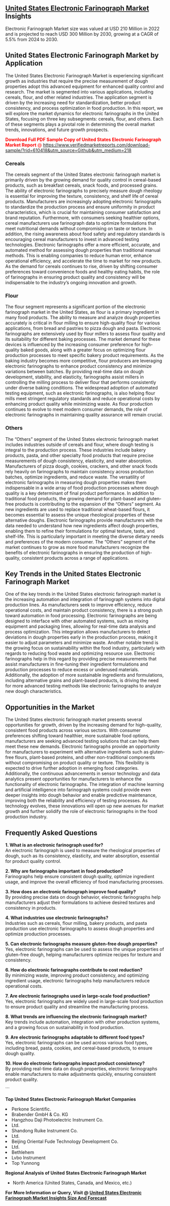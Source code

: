 <h2><a href="https://www.verifiedmarketreports.com/download-sample/?rid=610418&amp;utm_source=Github&amp;utm_medium=218" target="_blank">United States Electronic Farinograph Market</a> Insights</h2><p>Electronic Farinograph Market size was valued at USD 210 Million in 2022 and is projected to reach USD 300 Million by 2030, growing at a CAGR of 5.5% from 2024 to 2030.</p><p> <h2>United States Electronic Farinograph Market by Application</h2> <p>The United States Electronic Farinograph Market is experiencing significant growth as industries that require the precise measurement of dough properties adopt this advanced equipment for enhanced quality control and research. The market is segmented into various applications, including cereals, flour, and other related industries. The application segment is driven by the increasing need for standardization, better product consistency, and process optimization in food production. In this report, we will explore the market dynamics for electronic farinographs in the United States, focusing on three key subsegments: cereals, flour, and others. Each of these segments plays a pivotal role in determining the overall market trends, innovations, and future growth prospects. <p><span class=""><span style="color: #ff0000;"><strong>Download Full PDF Sample Copy of United States Electronic Farinograph Market Report</strong> @ </span><a href="https://www.verifiedmarketreports.com/download-sample/?rid=610418&amp;utm_source=Github&amp;utm_medium=218" target="_blank">https://www.verifiedmarketreports.com/download-sample/?rid=610418&amp;utm_source=Github&amp;utm_medium=218</a></span></p> <h3>Cereals</h3> <p>The cereals segment of the United States electronic farinograph market is primarily driven by the growing demand for quality control in cereal-based products, such as breakfast cereals, snack foods, and processed grains. The ability of electronic farinographs to precisely measure dough rheology is essential for improving the texture, consistency, and shelf life of cereal products. Manufacturers are increasingly adopting electronic farinographs to standardize the production process and ensure uniformity in product characteristics, which is crucial for maintaining consumer satisfaction and brand reputation. Furthermore, with consumers seeking healthier options, cereal manufacturers use farinograph data to optimize formulations that meet nutritional demands without compromising on taste or texture. In addition, the rising awareness about food safety and regulatory standards is encouraging cereal manufacturers to invest in advanced testing technologies. Electronic farinographs offer a more efficient, accurate, and automated method for assessing dough properties than traditional manual methods. This is enabling companies to reduce human error, enhance operational efficiency, and accelerate the time to market for new products. As the demand for cereals continues to rise, driven by shifting consumer preferences toward convenience foods and healthy eating habits, the role of farinographs in ensuring product quality and consistency will be indispensable to the industry’s ongoing innovation and growth.</p> <h3>Flour</h3> <p>The flour segment represents a significant portion of the electronic farinograph market in the United States, as flour is a primary ingredient in many food products. The ability to measure and analyze dough properties accurately is critical in flour milling to ensure high-quality flour for various applications, from bread and pastries to pizza dough and pasta. Electronic farinographs are extensively used by flour millers to assess flour quality and its suitability for different baking processes. The market demand for these devices is influenced by the increasing consumer preference for high-quality baked goods, along with a greater focus on optimizing flour production processes to meet specific bakery product requirements. As the baking industry becomes more competitive, flour producers are leveraging electronic farinographs to enhance product consistency and minimize variations between batches. By providing real-time data on dough development, stability, and elasticity, farinographs assist millers in controlling the milling process to deliver flour that performs consistently under diverse baking conditions. The widespread adoption of automated testing equipment, such as electronic farinographs, is also helping flour mills meet stringent regulatory standards and reduce operational costs by enhancing product quality while minimizing waste. As flour production continues to evolve to meet modern consumer demands, the role of electronic farinographs in maintaining quality assurance will remain crucial.</p> <h3>Others</h3> <p>The “Others” segment of the United States electronic farinograph market includes industries outside of cereals and flour, where dough testing is integral to the production process. These industries include bakery products, pasta, and other specialty food products that require precise measurements of dough consistency, elasticity, and water absorption. Manufacturers of pizza dough, cookies, crackers, and other snack foods rely heavily on farinographs to maintain consistency across production batches, optimize ingredients, and reduce waste. The versatility of electronic farinographs in measuring dough properties makes them indispensable in a wide array of food production processes where dough quality is a key determinant of final product performance. In addition to traditional food products, the growing demand for plant-based and gluten-free products is contributing to the expansion of the “Others” segment. As new ingredients are used to replace traditional wheat-based flours, it becomes essential to assess the unique rheological properties of these alternative doughs. Electronic farinographs provide manufacturers with the data needed to understand how new ingredients affect dough properties, enabling them to refine their formulations for optimal texture, taste, and shelf-life. This is particularly important in meeting the diverse dietary needs and preferences of the modern consumer. The “Others” segment of the market continues to grow as more food manufacturers recognize the benefits of electronic farinographs in ensuring the production of high-quality, consistent products across a range of applications.</p> <h2>Key Trends in the United States Electronic Farinograph Market</h2> <p>One of the key trends in the United States electronic farinograph market is the increasing automation and integration of farinograph systems into digital production lines. As manufacturers seek to improve efficiency, reduce operational costs, and maintain product consistency, there is a strong push toward automation in food processing. Electronic farinographs are being designed to interface with other automated systems, such as mixing equipment and packaging lines, allowing for real-time data analysis and process optimization. This integration allows manufacturers to detect deviations in dough properties early in the production process, making it easier to adjust parameters and minimize waste. Another notable trend is the growing focus on sustainability within the food industry, particularly with regards to reducing food waste and optimizing resource use. Electronic farinographs help in this regard by providing precise measurements that assist manufacturers in fine-tuning their ingredient formulations and production processes to reduce excess or underused materials. Additionally, the adoption of more sustainable ingredients and formulations, including alternative grains and plant-based products, is driving the need for more advanced testing methods like electronic farinographs to analyze new dough characteristics.</p> <h2>Opportunities in the Market</h2> <p>The United States electronic farinograph market presents several opportunities for growth, driven by the increasing demand for high-quality, consistent food products across various sectors. With consumer preferences shifting toward healthier, more sustainable food options, manufacturers are seeking advanced testing solutions that can help them meet these new demands. Electronic farinographs provide an opportunity for manufacturers to experiment with alternative ingredients such as gluten-free flours, plant-based proteins, and other non-traditional components without compromising on product quality or texture. This flexibility is expected to drive further adoption in emerging food categories. Additionally, the continuous advancements in sensor technology and data analytics present opportunities for manufacturers to enhance the functionality of electronic farinographs. The integration of machine learning and artificial intelligence into farinograph systems could provide even deeper insights into dough behavior and enable predictive maintenance, improving both the reliability and efficiency of testing processes. As technology evolves, these innovations will open up new avenues for market growth and further solidify the role of electronic farinographs in the food production industry.</p> <h2>Frequently Asked Questions</h2> <p><b>1. What is an electronic farinograph used for?</b><br> An electronic farinograph is used to measure the rheological properties of dough, such as its consistency, elasticity, and water absorption, essential for product quality control.</p> <p><b>2. Why are farinographs important in food production?</b><br> Farinographs help ensure consistent dough quality, optimize ingredient usage, and improve the overall efficiency of food manufacturing processes.</p> <p><b>3. How does an electronic farinograph improve food quality?</b><br> By providing precise data on dough behavior, electronic farinographs help manufacturers adjust their formulations to achieve desired textures and consistency in products.</p> <p><b>4. What industries use electronic farinographs?</b><br> Industries such as cereals, flour milling, bakery products, and pasta production use electronic farinographs to assess dough properties and optimize production processes.</p> <p><b>5. Can electronic farinographs measure gluten-free dough properties?</b><br> Yes, electronic farinographs can be used to assess the unique properties of gluten-free dough, helping manufacturers optimize recipes for texture and consistency.</p> <p><b>6. How do electronic farinographs contribute to cost reduction?</b><br> By minimizing waste, improving product consistency, and optimizing ingredient usage, electronic farinographs help manufacturers reduce operational costs.</p> <p><b>7. Are electronic farinographs used in large-scale food production?</b><br> Yes, electronic farinographs are widely used in large-scale food production to ensure product quality and streamline the manufacturing process.</p> <p><b>8. What trends are influencing the electronic farinograph market?</b><br> Key trends include automation, integration with other production systems, and a growing focus on sustainability in food production.</p> <p><b>9. Are electronic farinographs adaptable to different food types?</b><br> Yes, electronic farinographs can be used across various food types, including bread, pasta, cookies, and cereal-based products, to ensure dough quality.</p> <p><b>10. How do electronic farinographs impact product consistency?</b><br> By providing real-time data on dough properties, electronic farinographs enable manufacturers to make adjustments quickly, ensuring consistent product quality.</p> ```</p><p><strong>Top United States Electronic Farinograph Market Companies</strong></p><div data-test-id=""><p><li>Perkone Scientific.</li><li> Brabender GmbH & Co. KG</li><li> Hangzhou Daji Photoelectric Instrument Co.</li><li>Ltd.</li><li> Shandong Ruike lnstrument Co.</li><li>Ltd.</li><li> Beijing Oriental Fude Technology Development Co.</li><li> Ltd.</li><li> Bethlehem</li><li> Lvbo Instrument</li><li> Top Yunnong</li></p><div><strong>Regional Analysis of&nbsp;United States Electronic Farinograph Market</strong></div><ul><li dir="ltr"><p dir="ltr">North America&nbsp;(United States, Canada, and Mexico, etc.)</p></li></ul><p><strong>For More Information or Query, Visit @&nbsp;</strong><strong><a href="https://www.verifiedmarketreports.com/product/electronic-farinograph-market/?utm_source=Github&amp;utm_medium=218" target="_blank">United States Electronic Farinograph Market Insights Size And Forecast</a></strong></p></div>
